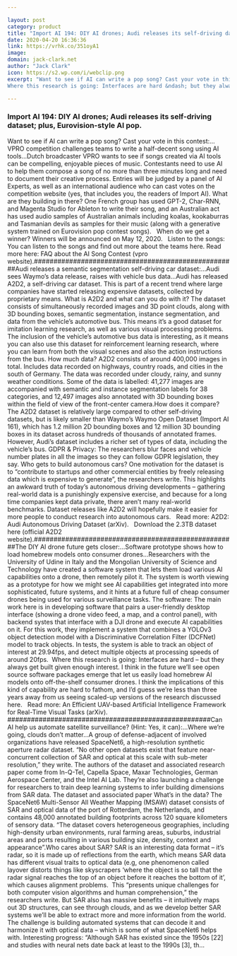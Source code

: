 ```yaml
---

layout: post
category: product
title: "Import AI 194: DIY AI drones; Audi releases its self-driving dataset; plus, Eurovision-style AI pop."
date: 2020-04-20 16:36:36
link: https://vrhk.co/351oyA1
image: 
domain: jack-clark.net
author: "Jack Clark"
icon: https://s2.wp.com/i/webclip.png
excerpt: "Want to see if AI can write a pop song? Cast your vote in this contest:&hellip;VPRO competition challenges teams to write a half-decent song using AI tools&hellip;Dutch broadcaster VPRO wants to see if songs created via AI tools can be compelling, enjoyable pieces of music. Contestants need to use AI to help them compose a song of no more than three minutes long and need to document their creative process. Entries will be judged by a panel of AI Experts, as well as an international audience who can cast votes on the competition website (yes, that includes you, the readers of Import AI). What are they building in there? One French group has used GPT-2, Char-RNN, and Magenta Studio for Ableton to write their song, and an Australian act has used audio samples of Australian animals including koalas, kookaburras and Tasmanian devils as samples for their music (along with a generative system trained on Eurovision pop contest songs).  &nbsp; When do we get a winner? Winners will be announced on May 12, 2020.  &nbsp; Listen to the songs: You can listen to the songs and find out more about the teams here. Read more here: FAQ about the AI Song Contest (vpro website).####################################################Audi releases a semantic segmentation self-driving car dataset:&hellip;Audi sees Waymo&rsquo;s data release, raises with vehicle bus data&hellip;Audi has released A2D2, a self-driving car dataset. This is part of a recent trend where large companies have started releasing expensive datasets, collected by proprietary means. What is A2D2 and what can you do with it? The dataset consists of simultaneously recorded images and 3D point clouds, along with 3D bounding boxes, semantic segmentation, instance segmentation, and data from the vehicle&rsquo;s automotive bus. This means it&rsquo;s a good dataset for imitation learning research, as well as various visual processing problems. The inclusion of the vehicle&rsquo;s automotive bus data is interesting, as it means you can also use this dataset for reinforcement learning research, where you can learn from both the visual scenes and also the action instructions from the bus. How much data? A2D2 consists of around 400,000 images in total. Includes data recorded on highways, country roads, and cities in the south of Germany. The data was recorded under cloudy, rainy, and sunny weather conditions. Some of the data is labelled: 41,277 images are accompanied with semantic and instance segmentation labels for 38 categories, and 12,497 images also annotated with 3D bounding boxes within the field of view of the front-center camera.How does it compare? The A2D2 dataset is relatively large compared to other self-driving datasets, but is likely smaller than Waymo&rsquo;s Waymo Open Dataset (Import AI 161), which has 1.2 million 2D bounding boxes and 12 million 3D bounding boxes in its dataset across hundreds of thousands of annotated frames. However, Audi&rsquo;s dataset includes a richer set of types of data, including the vehicle&rsquo;s bus. GDPR &amp; Privacy: The researchers blur faces and vehicle number plates in all the images so they can follow GDPR legislation, they say. Who gets to build autonomous cars? One motivation for the dataset is to &ldquo;contribute to startups and other commercial entities by freely releasing data which is expensive to generate&rdquo;, the researchers write. This highlights an awkward truth of today&rsquo;s autonomous driving developments &ndash; gathering real-world data is a punishingly expensive exercise, and because for a long time companies kept data private, there aren&rsquo;t many real-world benchmarks. Dataset releases like A2D2 will hopefully make it easier for more people to conduct research into autonomous cars.  &nbsp; Read more: A2D2: Audi Autonomous Driving Dataset (arXiv). &nbsp; Download the 2.3TB dataset here (official A2D2 website).####################################################The DIY AI drone future gets closer:&hellip;Software prototype shows how to load homebrew models onto consumer drones&hellip;Researchers with the University of Udine in Italy and the Mongolian University of Science and Technology have created a software system that lets them load various AI capabilities onto a drone, then remotely pilot it. The system is worth viewing as a prototype for how we might see AI capabilities get integrated into more sophisticated, future systems, and it hints at a future full of cheap consumer drones being used for various surveillance tasks. The software: The main work here is in developing software that pairs a user-friendly desktop interface (showing a drone video feed, a map, and a control panel), with backend systes that interface with a DJI drone and execute AI capabilities on it. For this work, they implement a system that combines a YOLOv3 object detection model with a Discriminative Correlation Filter (DCFNet) model to track objects. In tests, the system is able to track an object of interest at 29.94fps, and detect multiple objects at processing speeds of around 20fps.&nbsp;
Where this research is going: Interfaces are hard &ndash; but they always get built given enough interest. I think in the future we&rsquo;ll see open source software packages emerge that let us easily load homebrew AI models onto off-the-shelf consumer drones. I think the implications of this kind of capability are hard to fathom, and I&rsquo;d guess we&rsquo;re less than three years away from us seeing scaled-up versions of the research discussed here.  &nbsp; Read more: An Efficient UAV-based Artificial Intelligence Framework for Real-Time Visual Tasks (arXiv). ####################################################Can AI help us automate satellite surveillance? (Hint: Yes, it can):&hellip;Where we&rsquo;re going, clouds don&rsquo;t matter&hellip;A group of defense-adjacent of involved organizations have released SpaceNet6, a high-resolution synthetic aperture radar dataset. &ldquo;No other open datasets exist that feature near-concurrent collection of SAR and optical at this scale with sub-meter resolution,&rdquo; they write. The authors of the dataset and associated research paper come from In-Q-Tel, Capella Space, Maxar Technologies, German Aerospace Center, and the Intel AI Lab. They&rsquo;re also launching a challenge for researchers to train deep learning systems to infer building dimensions from SAR data. The dataset and associated paper What&rsquo;s in the data? The SpaceNet6 Multi-Sensor All Weather Mapping (MSAW) dataset consists of SAR and optical data of the port of Rotterdam, the Netherlands, and contains 48,000 annotated building footprints across 120 square kilometers of sensory data. &ldquo;The dataset covers heterogeneous geographies, including high-density urban environments, rural farming areas, suburbs, industrial areas and ports resulting in various building size, density, context and appearance&rdquo;.Who cares about SAR? SAR is an interesting data format &ndash; it&rsquo;s radar, so it is made up of reflections from the earth, which means SAR data has different visual traits to optical data (e.g, one phenomenon called layover distorts things like skyscrapers &lsquo;where the object is so tall that the radar signal reaches the top of an object before it reaches the bottom of it&rsquo;, which causes alignment problems.&nbsp; This &ldquo;presents unique challenges for both computer vision algorithms and human comprehension,&rdquo; the researchers write. But SAR also has massive benefits &ndash; it intuitively maps out 3D structures, can see through clouds, and as we develop better SAR systems we&rsquo;ll be able to extract more and more information from the world. The challenge is building automated systems that can decode it and harmonize it with optical data &ndash; which is some of what SpaceNet6 helps with. Interesting progress: &ldquo;Although SAR has existed since the 1950s [22] and studies with neural nets date back at least to the 1990s [3], th…"

---
```


### Import AI 194: DIY AI drones; Audi releases its self-driving dataset; plus, Eurovision-style AI pop.

Want to see if AI can write a pop song? Cast your vote in this contest:&hellip;VPRO competition challenges teams to write a half-decent song using AI tools&hellip;Dutch broadcaster VPRO wants to see if songs created via AI tools can be compelling, enjoyable pieces of music. Contestants need to use AI to help them compose a song of no more than three minutes long and need to document their creative process. Entries will be judged by a panel of AI Experts, as well as an international audience who can cast votes on the competition website (yes, that includes you, the readers of Import AI). What are they building in there? One French group has used GPT-2, Char-RNN, and Magenta Studio for Ableton to write their song, and an Australian act has used audio samples of Australian animals including koalas, kookaburras and Tasmanian devils as samples for their music (along with a generative system trained on Eurovision pop contest songs).  &nbsp; When do we get a winner? Winners will be announced on May 12, 2020.  &nbsp; Listen to the songs: You can listen to the songs and find out more about the teams here. Read more here: FAQ about the AI Song Contest (vpro website).####################################################Audi releases a semantic segmentation self-driving car dataset:&hellip;Audi sees Waymo&rsquo;s data release, raises with vehicle bus data&hellip;Audi has released A2D2, a self-driving car dataset. This is part of a recent trend where large companies have started releasing expensive datasets, collected by proprietary means. What is A2D2 and what can you do with it? The dataset consists of simultaneously recorded images and 3D point clouds, along with 3D bounding boxes, semantic segmentation, instance segmentation, and data from the vehicle&rsquo;s automotive bus. This means it&rsquo;s a good dataset for imitation learning research, as well as various visual processing problems. The inclusion of the vehicle&rsquo;s automotive bus data is interesting, as it means you can also use this dataset for reinforcement learning research, where you can learn from both the visual scenes and also the action instructions from the bus. How much data? A2D2 consists of around 400,000 images in total. Includes data recorded on highways, country roads, and cities in the south of Germany. The data was recorded under cloudy, rainy, and sunny weather conditions. Some of the data is labelled: 41,277 images are accompanied with semantic and instance segmentation labels for 38 categories, and 12,497 images also annotated with 3D bounding boxes within the field of view of the front-center camera.How does it compare? The A2D2 dataset is relatively large compared to other self-driving datasets, but is likely smaller than Waymo&rsquo;s Waymo Open Dataset (Import AI 161), which has 1.2 million 2D bounding boxes and 12 million 3D bounding boxes in its dataset across hundreds of thousands of annotated frames. However, Audi&rsquo;s dataset includes a richer set of types of data, including the vehicle&rsquo;s bus. GDPR &amp; Privacy: The researchers blur faces and vehicle number plates in all the images so they can follow GDPR legislation, they say. Who gets to build autonomous cars? One motivation for the dataset is to &ldquo;contribute to startups and other commercial entities by freely releasing data which is expensive to generate&rdquo;, the researchers write. This highlights an awkward truth of today&rsquo;s autonomous driving developments &ndash; gathering real-world data is a punishingly expensive exercise, and because for a long time companies kept data private, there aren&rsquo;t many real-world benchmarks. Dataset releases like A2D2 will hopefully make it easier for more people to conduct research into autonomous cars.  &nbsp; Read more: A2D2: Audi Autonomous Driving Dataset (arXiv). &nbsp; Download the 2.3TB dataset here (official A2D2 website).####################################################The DIY AI drone future gets closer:&hellip;Software prototype shows how to load homebrew models onto consumer drones&hellip;Researchers with the University of Udine in Italy and the Mongolian University of Science and Technology have created a software system that lets them load various AI capabilities onto a drone, then remotely pilot it. The system is worth viewing as a prototype for how we might see AI capabilities get integrated into more sophisticated, future systems, and it hints at a future full of cheap consumer drones being used for various surveillance tasks. The software: The main work here is in developing software that pairs a user-friendly desktop interface (showing a drone video feed, a map, and a control panel), with backend systes that interface with a DJI drone and execute AI capabilities on it. For this work, they implement a system that combines a YOLOv3 object detection model with a Discriminative Correlation Filter (DCFNet) model to track objects. In tests, the system is able to track an object of interest at 29.94fps, and detect multiple objects at processing speeds of around 20fps.&nbsp;
Where this research is going: Interfaces are hard &ndash; but they always get built given enough interest. I think in the future we&rsquo;ll see open source software packages emerge that let us easily load homebrew AI models onto off-the-shelf consumer drones. I think the implications of this kind of capability are hard to fathom, and I&rsquo;d guess we&rsquo;re less than three years away from us seeing scaled-up versions of the research discussed here.  &nbsp; Read more: An Efficient UAV-based Artificial Intelligence Framework for Real-Time Visual Tasks (arXiv). ####################################################Can AI help us automate satellite surveillance? (Hint: Yes, it can):&hellip;Where we&rsquo;re going, clouds don&rsquo;t matter&hellip;A group of defense-adjacent of involved organizations have released SpaceNet6, a high-resolution synthetic aperture radar dataset. &ldquo;No other open datasets exist that feature near-concurrent collection of SAR and optical at this scale with sub-meter resolution,&rdquo; they write. The authors of the dataset and associated research paper come from In-Q-Tel, Capella Space, Maxar Technologies, German Aerospace Center, and the Intel AI Lab. They&rsquo;re also launching a challenge for researchers to train deep learning systems to infer building dimensions from SAR data. The dataset and associated paper What&rsquo;s in the data? The SpaceNet6 Multi-Sensor All Weather Mapping (MSAW) dataset consists of SAR and optical data of the port of Rotterdam, the Netherlands, and contains 48,000 annotated building footprints across 120 square kilometers of sensory data. &ldquo;The dataset covers heterogeneous geographies, including high-density urban environments, rural farming areas, suburbs, industrial areas and ports resulting in various building size, density, context and appearance&rdquo;.Who cares about SAR? SAR is an interesting data format &ndash; it&rsquo;s radar, so it is made up of reflections from the earth, which means SAR data has different visual traits to optical data (e.g, one phenomenon called layover distorts things like skyscrapers &lsquo;where the object is so tall that the radar signal reaches the top of an object before it reaches the bottom of it&rsquo;, which causes alignment problems.&nbsp; This &ldquo;presents unique challenges for both computer vision algorithms and human comprehension,&rdquo; the researchers write. But SAR also has massive benefits &ndash; it intuitively maps out 3D structures, can see through clouds, and as we develop better SAR systems we&rsquo;ll be able to extract more and more information from the world. The challenge is building automated systems that can decode it and harmonize it with optical data &ndash; which is some of what SpaceNet6 helps with. Interesting progress: &ldquo;Although SAR has existed since the 1950s [22] and studies with neural nets date back at least to the 1990s [3], th…